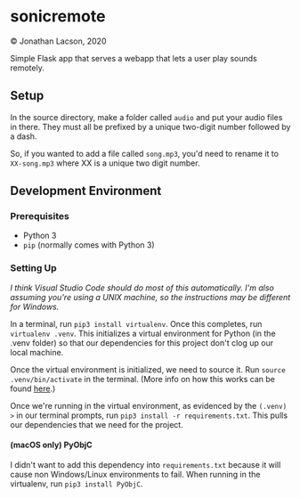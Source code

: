 # sonicremote
© Jonathan Lacson, 2020

Simple Flask app that serves a webapp that lets a user
play sounds remotely.

## Setup

In the source directory, make a folder called `audio` and
put your audio files in there. They must all be prefixed by
a unique two-digit number followed by a dash.

So, if you wanted to add a file called `song.mp3`, you'd
need to rename it to `XX-song.mp3` where XX is a unique
two digit number.

## Development Environment

### Prerequisites

* Python 3
* `pip` (normally comes with Python 3)

### Setting Up

_I think Visual Studio Code should do most of this automatically._
_I'm also assuming you're using a UNIX machine,_
_so the instructions may be different for Windows._

In a terminal, run `pip3 install virtualenv`. Once this completes, run `virtualenv .venv`.
This initializes a virtual environment for Python (in the .venv folder) so that our
dependencies for this project don't clog up our local machine.

Once the virtual environment is initialized, we need to source it.
Run `source .venv/bin/activate` in the terminal.
(More info on how this works can be found [here](https://virtualenv.pypa.io/en/latest/userguide/).)

Once we're running in the virtual environment, as evidenced by the `(.venv) >`
in our terminal prompts, run `pip3 install -r requirements.txt`. This pulls
our dependencies that we need for the project.

#### (macOS only) PyObjC

I didn't want to add this dependency into `requirements.txt` because it will cause
non Windows/Linux environments to fail.
When running in the virtualenv, run `pip3 install PyObjC`.
